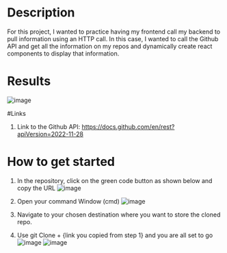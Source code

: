# Description
For this project, I wanted to practice having my frontend call my backend to pull information using an HTTP call. In this case, I wanted to call the Github API and get all the information on my repos and dynamically create react components to display that information.

# Results
![image](https://github.com/jmorg85/Display-my-github-repos-Frontend/assets/15697425/f55ea326-862f-4fcf-ac78-2ee05fc30298)

#Links
1. Link to the Github API: https://docs.github.com/en/rest?apiVersion=2022-11-28

# How to get started
1.  In the repository, click on the green code button as shown below and copy the URL
![image](https://github.com/jmorg85/Display-my-github-repos-Frontend/assets/15697425/bdb9430f-4149-4824-8949-914081a5d29a)

2. Open your command Window (cmd)
![image](https://github.com/jmorg85/Display-my-github-repos-Frontend/assets/15697425/6c917aac-6ebc-46ce-a00e-fcdd32b02d05)

3. Navigate to your chosen destination where you want to store the cloned repo.
4. Use git Clone + {link you copied from step 1} and you are all set to go
![image](https://github.com/jmorg85/Display-my-github-repos-Frontend/assets/15697425/111b8558-ab79-41fe-b8a7-e2cf0d05676e)
![image](https://github.com/jmorg85/Display-my-github-repos-Frontend/assets/15697425/86d9c4e7-eb04-478c-b3fd-0d0f61a0520e)

